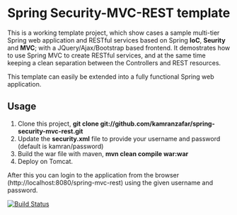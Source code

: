 # Spring Security-MVC-REST template

This is a working template project, which show cases a sample multi-tier Spring web application and RESTful services based on 
Spring __IoC__, __Seurity__ and __MVC__; with a JQuery/Ajax/Bootstrap based frontend. It demostrates how to use Spring MVC to 
create RESTful services, and at the same time keeping a clean separation between the Controllers and REST resources.

This template can easily be extended into a fully functional Spring web application.

## Usage

1. Clone this project, __git clone git://github.com/kamranzafar/spring-security-mvc-rest.git__
2. Update the __security.xml__ file to provide your username and password (default is kamran/password)
3. Build the war file with maven, __mvn clean compile war:war__
4. Deploy on Tomcat.

After this you can login to the application from the browser (http://localhost:8080/spring-mvc-rest) using the given username and password.

[![Build Status](https://travis-ci.org/kamranzafar/spring-security-mvc-rest.png?branch=master)](https://travis-ci.org/kamranzafar/spring-security-mvc-rest)
